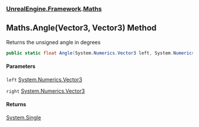 ### [UnrealEngine.Framework](UnrealEngine_Framework.md 'UnrealEngine.Framework').[Maths](Maths.md 'UnrealEngine.Framework.Maths')
## Maths.Angle(Vector3, Vector3) Method
Returns the unsigned angle in degrees  
```csharp
public static float Angle(System.Numerics.Vector3 left, System.Numerics.Vector3 right);
```
#### Parameters
<a name='UnrealEngine_Framework_Maths_Angle(System_Numerics_Vector3_System_Numerics_Vector3)_left'></a>
`left` [System.Numerics.Vector3](https://docs.microsoft.com/en-us/dotnet/api/System.Numerics.Vector3 'System.Numerics.Vector3')  
  
<a name='UnrealEngine_Framework_Maths_Angle(System_Numerics_Vector3_System_Numerics_Vector3)_right'></a>
`right` [System.Numerics.Vector3](https://docs.microsoft.com/en-us/dotnet/api/System.Numerics.Vector3 'System.Numerics.Vector3')  
  
#### Returns
[System.Single](https://docs.microsoft.com/en-us/dotnet/api/System.Single 'System.Single')  
